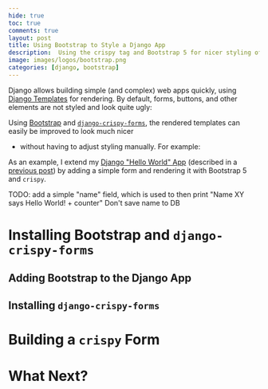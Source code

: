 ```yaml
---
hide: true
toc: true
comments: true
layout: post
title: Using Bootstrap to Style a Django App
description:  Using the crispy tag and Bootstrap 5 for nicer styling of Django apps.
image: images/logos/bootstrap.png
categories: [django, bootstrap]
---
```


Django allows building simple (and complex) web apps quickly, using [Django Templates](https://docs.djangoproject.com/en/3.1/ref/templates/) for rendering.
By default, forms, buttons, and other elements are not styled and look quite ugly:

Using [Bootstrap](https://getbootstrap.com/) and [`django-crispy-forms`](https://django-crispy-forms.readthedocs.io/en/latest/index.html),
the rendered templates can easily be improved to look much nicer 
- without having to adjust styling manually. For example:


As an example, I extend my [Django "Hello World" App](https://github.com/stefanbschneider/django-hello-world)
(described in a [previous post](https://stefanbschneider.github.io/blog/django-heroku))
by adding a simple form and rendering it with Bootstrap 5 and `crispy`.

TODO: add a simple "name" field, which is used to then print "Name XY says Hello World! + counter"
Don't save name to DB

# Installing Bootstrap and `django-crispy-forms`

## Adding Bootstrap to the Django App

## Installing `django-crispy-forms`

# Building a `crispy` Form

# What Next?
